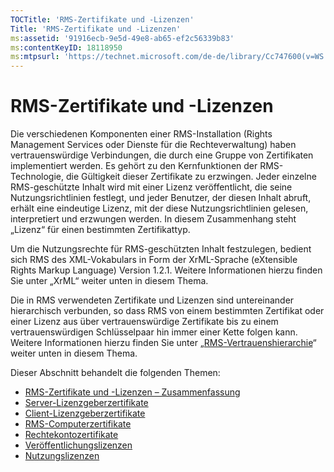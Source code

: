 ```yaml
---
TOCTitle: 'RMS-Zertifikate und -Lizenzen'
Title: 'RMS-Zertifikate und -Lizenzen'
ms:assetid: '91916ecb-9e5d-49e8-ab65-ef2c56339b83'
ms:contentKeyID: 18118950
ms:mtpsurl: 'https://technet.microsoft.com/de-de/library/Cc747600(v=WS.10)'
---
```


RMS-Zertifikate und -Lizenzen
=============================

Die verschiedenen Komponenten einer RMS-Installation (Rights Management Services oder Dienste für die Rechteverwaltung) haben vertrauenswürdige Verbindungen, die durch eine Gruppe von Zertifikaten implementiert werden. Es gehört zu den Kernfunktionen der RMS-Technologie, die Gültigkeit dieser Zertifikate zu erzwingen. Jeder einzelne RMS-geschützte Inhalt wird mit einer Lizenz veröffentlicht, die seine Nutzungsrichtlinien festlegt, und jeder Benutzer, der diesen Inhalt abruft, erhält eine eindeutige Lizenz, mit der diese Nutzungsrichtlinien gelesen, interpretiert und erzwungen werden. In diesem Zusammenhang steht „Lizenz“ für einen bestimmten Zertifikattyp.

Um die Nutzungsrechte für RMS-geschützten Inhalt festzulegen, bedient sich RMS des XML-Vokabulars in Form der XrML-Sprache (eXtensible Rights Markup Language) Version 1.2.1. Weitere Informationen hierzu finden Sie unter „XrML“ weiter unten in diesem Thema.

Die in RMS verwendeten Zertifikate und Lizenzen sind untereinander hierarchisch verbunden, so dass RMS von einem bestimmten Zertifikat oder einer Lizenz aus über vertrauenswürdige Zertifikate bis zu einem vertrauenswürdigen Schlüsselpaar hin immer einer Kette folgen kann. Weitere Informationen hierzu finden Sie unter „[RMS-Vertrauenshierarchie](https://technet.microsoft.com/2d44182f-a653-4383-aba1-dade53f7cf9a)“ weiter unten in diesem Thema.

Dieser Abschnitt behandelt die folgenden Themen:

-   [RMS-Zertifikate und -Lizenzen – Zusammenfassung](https://technet.microsoft.com/637ccfca-318e-4346-85b5-0945b058fb9c)
-   [Server-Lizenzgeberzertifikate](https://technet.microsoft.com/0b35fbcd-25a9-4587-898d-9a30fd1d3c5b)
-   [Client-Lizenzgeberzertifikate](https://technet.microsoft.com/bfb36387-3e15-4cde-8b8f-482219569a64)
-   [RMS-Computerzertifikate](https://technet.microsoft.com/1841d53e-d01b-47c3-9d43-3805ceefed5a)
-   [Rechtekontozertifikate](https://technet.microsoft.com/2ff315cc-211d-4e6e-85e8-56867c2abd94)
-   [Veröffentlichungslizenzen](https://technet.microsoft.com/187228fc-370b-4e23-a53a-21bb296b84a1)
-   [Nutzungslizenzen](https://technet.microsoft.com/6e609db3-49b3-4cac-a34c-8a96da627067)
